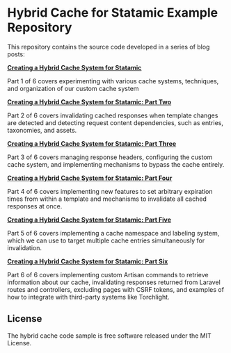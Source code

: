 # Hybrid Cache for Statamic Example Repository

This repository contains the source code developed in a series of blog posts:

<strong>[Creating a Hybrid Cache System for Statamic](https://stillat.com/blog/2023/09/03/creating-a-hybrid-cache-system-for-statamic)</strong>

Part 1 of 6 covers experimenting with various cache systems, techniques, and organization of our custom cache system

<strong>[Creating a Hybrid Cache System for Statamic: Part Two](https://stillat.com/blog/2023/09/03/creating-a-hybrid-cache-system-for-statamic-part-two)</strong>

Part 2 of 6 covers invalidating cached responses when template changes are detected and detecting request content dependencies, such as entries, taxonomies, and assets.

<strong>[Creating a Hybrid Cache System for Statamic: Part Three](https://stillat.com/blog/2023/09/03/creating-a-hybrid-cache-system-for-statamic-part-three)</strong>

Part 3 of 6 covers managing response headers, configuring the custom cache system, and implementing mechanisms to bypass the cache entirely.

<strong>[Creating a Hybrid Cache System for Statamic: Part Four](https://stillat.com/blog/2023/09/03/creating-a-hybrid-cache-system-for-statamic-part-four)</strong>

Part 4 of 6 covers implementing new features to set arbitrary expiration times from within a template and mechanisms to invalidate all cached responses at once.

<strong>[Creating a Hybrid Cache System for Statamic: Part Five](https://stillat.com/blog/2023/09/03/creating-a-hybrid-cache-system-for-statamic-part-five)</strong>

Part 5 of 6 covers implementing a cache namespace and labeling system, which we can use to target multiple cache entries simultaneously for invalidation.

<strong>[Creating a Hybrid Cache System for Statamic: Part Six](https://stillat.com/blog/2023/09/03/creating-a-hybrid-cache-system-for-statamic-part-six)</strong>

Part 6 of 6 covers implementing custom Artisan commands to retrieve information about our cache, invalidating responses returned from Laravel routes and controllers, excluding pages with CSRF tokens, and examples of how to integrate with third-party systems like Torchlight.

## License

The hybrid cache code sample is free software released under the MIT License.
